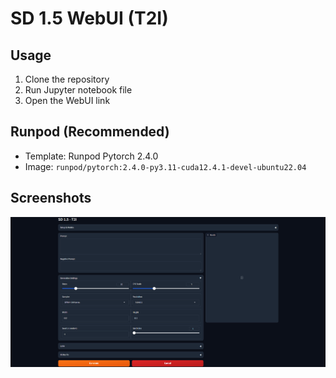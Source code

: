 # SD 1.5 WebUI (T2I)

## Usage
1. Clone the repository
1. Run Jupyter notebook file
2. Open the WebUI link

## Runpod (Recommended)

- Template: Runpod Pytorch 2.4.0
- Image: `runpod/pytorch:2.4.0-py3.11-cuda12.4.1-devel-ubuntu22.04`

## Screenshots

![SD T2I](screenshot-1.png)
